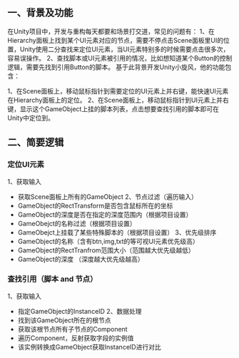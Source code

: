 ## 一、背景及功能
在Unity项目中，开发与重构每天都要和场景打交道，常见的问题有：
1、在Hierarchy面板上找到某个UI元素对应的节点，需要不停点击Scene面板里UI的位置，Unity使用二分查找来定位UI元素，当UI元素特别多的时候需要点击很多次，容易误操作。
2、查找脚本或UI元素被引用的情况，比如想知道某个Button的控制逻辑，需要先找到引用Button的脚本。
基于此背景开发Unity小旋风，他的功能包含：

1、在Scene面板上，移动鼠标指针到需要定位的UI元素上并右键，能快速UI元素在Hierarchy面板上的定位。
2、在Scene面板上，移动鼠标指针到UI元素上并右键，显示这个GameObject上挂的脚本列表，点击想要查找引用的脚本即可在Unity中定位到。

## 二、简要逻辑
### 定位UI元素
1、获取输入
- 获取Scene面板上所有的GameObject
2、节点过滤（遍历输入）
- GameObject的RectTransform是否包含鼠标所在的坐标
- GameObject的深度是否在指定的深度范围内（根据项目设置）
- GameObejct的名称过滤（根据项目设置）
- GameObejct上挂载了某些特殊脚本的（根据项目设置）
3、优先级排序
- GameObject的名称（含有btn,img,txt的等可视UI元素优先级高）
- GameObject的RectTranfrom范围大小（范围越大优先级越低）
- GameObject的深度 （深度越大优先级越高）
### 查找引用（脚本 and 节点）
1、获取输入
- 指定GameObject的InstanceID
2、数据处理
- 找到该GameObject所在的根节点
- 获取该根节点所有子节点的Component
- 遍历Component，反射获取字段的实例值
- 该实例转换成GameObject获取InstanceID进行对比
